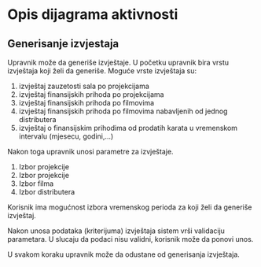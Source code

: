 # Opis dijagrama aktivnosti

## Generisanje izvjestaja

Upravnik može da generiše izvještaje.
U početku upravnik bira vrstu izvještaja koji želi da generiše.
Moguće vrste izvještaja su:
1. izvještaj zauzetosti sala po projekcijama
2. izvještaj finansijskih prihoda po projekcijama
3. izvještaj finansijskih prihoda po filmovima
4. izvještaj finansijskih prihoda po filmovima nabavljenih od jednog distributera
5. izvještaj o finansijskim prihodima od prodatih karata u vremenskom intervalu (mjesecu, godini,...)

Nakon toga upravnik unosi parametre za izvještaje. 
1. Izbor projekcije
2. Izbor projekcije
3. Izbor filma
4. Izbor distributera

Korisnik ima mogućnost izbora vremenskog perioda za koji želi da generiše izvještaj.

Nakon unosa podataka (kriterijuma) izvještaja sistem vrši validaciju parametara. 
U slucaju da podaci nisu validni, korisnik može da ponovi unos.

U svakom koraku upravnik može da odustane od generisanja izvještaja.
